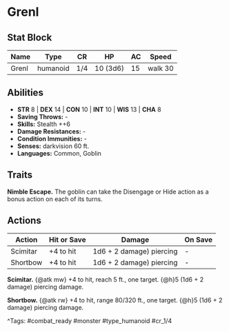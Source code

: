 # Grenl

## Stat Block

| Name | Type | CR | HP | AC | Speed |
|------|------|----|----|----|-------|
| Grenl | humanoid | 1/4 | 10 (3d6) | 15 | walk 30 |

## Abilities

- **STR** 8 | **DEX** 14 | **CON** 10 | **INT** 10 | **WIS** 13 | **CHA** 8
- **Saving Throws:** -  
- **Skills:** Stealth ++6  
- **Damage Resistances:** -  
- **Condition Immunities:** -  
- **Senses:** darkvision 60 ft.  
- **Languages:** Common, Goblin

## Traits

**Nimble Escape.** The goblin can take the Disengage or Hide action as a bonus action on each of its turns.


## Actions

| Action | Hit or Save | Damage | On Save |
|--------|--------------|--------|----------|
| Scimitar | +4 to hit | 1d6 + 2 damage) piercing | - |
| Shortbow | +4 to hit | 1d6 + 2 damage) piercing | - |

**Scimitar.** {@atk mw} +4 to hit, reach 5 ft., one target. {@h}5 (1d6 + 2 damage) piercing damage.

**Shortbow.** {@atk rw} +4 to hit, range 80/320 ft., one target. {@h}5 (1d6 + 2 damage) piercing damage.


^Tags: #combat_ready #monster #type_humanoid #cr_1/4